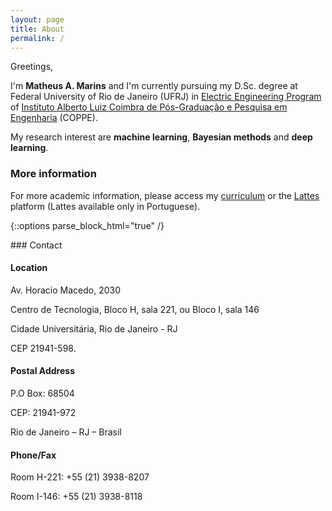 ```yaml
---
layout: page
title: About
permalink: /
---
```


Greetings,

I'm **Matheus A. Marins** and I'm currently pursuing my D.Sc. degree at Federal University of Rio de Janeiro (UFRJ) in [Electric Engineering Program](http://www.pee.ufrj.br) of [Instituto Alberto Luiz Coimbra de Pós-Graduação e Pesquisa em Engenharia](http://coppe.ufrj.br) (COPPE).

My research interest are **machine learning**, **Bayesian methods** and **deep learning**.

### More information

For more academic information, please access my [curriculum](/cv) or the [Lattes](http://lattes.cnpq.br/4476862527285936) platform (Lattes available only in Portuguese).

{::options parse_block_html="true" /}
<div class="contact">
### Contact

#### Location

Av. Horacio Macedo, 2030

Centro de Tecnologia, Bloco H, sala 221, ou Bloco I, sala 146

Cidade Universitária, Rio de Janeiro - RJ

CEP 21941-598.

#### Postal Address
P.O Box: 68504

CEP: 21941-972

Rio de Janeiro – RJ – Brasil

#### Phone/Fax
Room H-221: +55 (21) 3938-8207

Room I-146: +55 (21) 3938-8118

</div>
